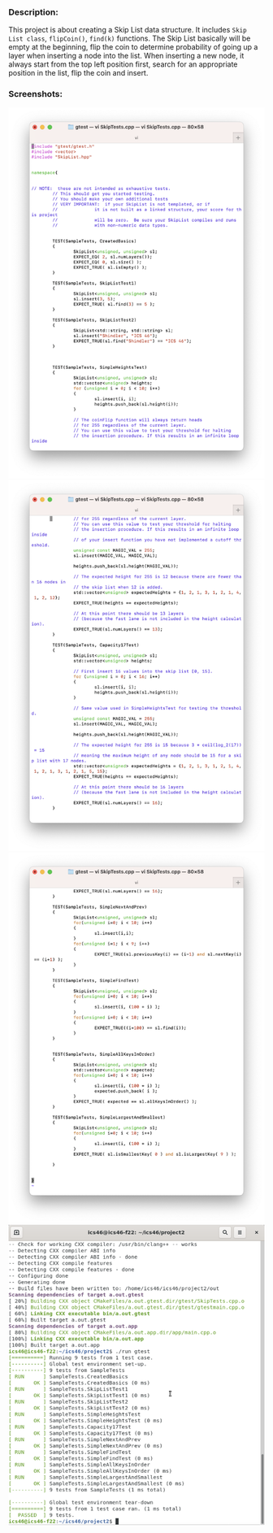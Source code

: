 ### Description:

This project is about creating a Skip List data structure. It includes `Skip List class`, `flipCoin()`, `find(k)` functions. The Skip List basically will be empty at the beginning, flip the coin to determine probability of going up a layer when inserting a node into the list. When inserting a new node, it always start from the top left position first, search for an appropriate position in the list, flip the coin and insert. 

### Screenshots:

![Project 2 - code](Proj2.png)
![Project 2 - code](Proj2-continue.png)
![Project 2 - code](Projt2-continue1.png)
![Project 2 - code](Project2.png)


